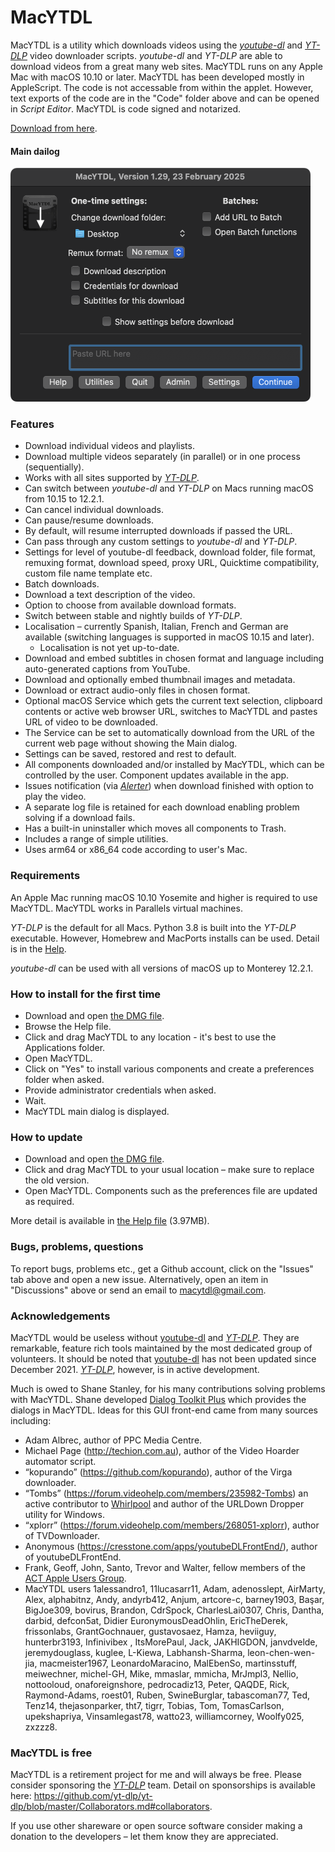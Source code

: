 # MacYTDL

MacYTDL is a utility which downloads videos using the [_youtube-dl_](https://github.com/ytdl-org/youtube-dl) and [_YT-DLP_](https://github.com/yt-dlp/yt-dlp) video downloader scripts. _youtube-dl_ and _YT-DLP_ are able to download videos from a great many web sites. MacYTDL runs on any Apple Mac with macOS 10.10 or later. MacYTDL has been developed mostly in AppleScript. The code is not accessable from within the applet. However, text exports of the code are in the "Code" folder above and can be opened in _Script Editor_. MacYTDL is code signed and notarized.

[Download from here](https://github.com/section83/MacYTDL/releases/download/1.26/MacYTDL-1.26.dmg).


#### Main dailog

<img src="https://github.com/section83/MacYTDL/blob/master/Images/Main.png" width="480" height="374">

### Features

* Download individual videos and playlists.
* Download multiple videos separately (in parallel) or in one process (sequentially).
* Works with all sites supported by [_YT-DLP_](https://github.com/yt-dlp/yt-dlp).
* Can switch between _youtube-dl_ and _YT-DLP_ on Macs running macOS from 10.15 to 12.2.1.
* Can cancel individual downloads.
* Can pause/resume downloads.
* By default, will resume interrupted downloads if passed the URL.
* Can pass through any custom settings to _youtube-dl_ and _YT-DLP_.
* Settings for level of youtube-dl feedback, download folder, file format, remuxing format, download speed, proxy URL, Quicktime compatibility, custom file name template etc.
* Batch downloads.
* Download a text description of the video.
* Option to choose from available download formats.
* Switch between stable and nightly builds of _YT-DLP_.
* Localisation – currently Spanish, Italian, French and German are available (switching languages is supported in macOS 10.15 and later).
  * Localisation is not yet up-to-date.
* Download and embed subtitles in chosen format and language including auto-generated captions from YouTube.
* Download and optionally embed thumbnail images and metadata.
* Download or extract audio-only files in chosen format.
* Optional macOS Service which gets the current text selection, clipboard contents or active web browser URL, switches to MacYTDL and pastes URL of video to be downloaded.
* The Service can be set to automatically download from the URL of the current web page without showing the Main dialog.
* Settings can be saved, restored and rest to default.
* All components downloaded and/or installed by MacYTDL, which can be controlled by the user. Component updates available in the app.
* Issues notification (via [*Alerter*](https://github.com/vjeantet/alerter)) when download finished with option to play the video.
* A separate log file is retained for each download enabling problem solving if a download fails.
* Has a built-in uninstaller which moves all components to Trash.
* Includes a range of simple utilities.
* Uses arm64 or x86_64 code according to user's Mac.

### Requirements

An Apple Mac running macOS 10.10 Yosemite and higher is required to use MacYTDL. MacYTDL works in Parallels virtual machines.

_YT-DLP_ is the default for all Macs. Python 3.8 is built into the _YT-DLP_ executable. However, Homebrew and MacPorts installs can be used. Detail is in the [Help](https://github.com/section83/MacYTDL/blob/master/Images/Help.pdf).

_youtube-dl_ can be used with all versions of macOS up to Monterey 12.2.1.

### How to install for the first time

* Download and open [the DMG file](https://github.com/section83/MacYTDL/releases/download/1.26/MacYTDL-1.26.dmg).
* Browse the Help file.
* Click and drag MacYTDL to any location - it's best to use the Applications folder.
* Open MacYTDL.
* Click on "Yes" to install various components and create a preferences folder when asked.
* Provide administrator credentials when asked.
* Wait.
* MacYTDL main dialog is displayed.

### How to update

* Download and open [the DMG file](https://github.com/section83/MacYTDL/releases/download/1.26/MacYTDL-1.26.dmg).
* Click and drag MacYTDL to your usual location – make sure to replace the old version.
* Open MacYTDL. Components such as the preferences file are updated as required.

More detail is available in [the Help file](https://github.com/section83/MacYTDL/blob/master/Images/Help.pdf) (3.97MB).

### Bugs, problems, questions
To report bugs, problems etc., get a Github account, click on the "Issues" tab above and open a new issue.  Alternatively, open an item in "Discussions" above or send an email to macytdl@gmail.com.

### Acknowledgements

MacYTDL would be useless without [youtube-dl](https://github.com/ytdl-org/youtube-dl) and [_YT-DLP_](https://github.com/yt-dlp/yt-dlp). They are remarkable, feature rich tools maintained by the most dedicated group of volunteers. It should be noted that [youtube-dl](https://github.com/ytdl-org/youtube-dl) has not been updated since December 2021. [_YT-DLP_](https://github.com/yt-dlp/yt-dlp), however, is in active development.

Much is owed to Shane Stanley, for his many contributions solving problems with MacYTDL. Shane developed [Dialog Toolkit Plus](https://latenightsw.com/support/freeware/) which provides the dialogs in MacYTDL. Ideas for this GUI front-end came from many sources including:

* Adam Albrec, author of PPC Media Centre.
* Michael Page (http://techion.com.au), author of the Video Hoarder automator script.
* “kopurando” (https://github.com/kopurando), author of the Virga downloader.
* “Tombs” (https://forum.videohelp.com/members/235982-Tombs) an active contributor to [Whirlpool](www.whirlpool.net.au) and author of the URLDown Dropper utility for Windows.
* “xplorr” (https://forum.videohelp.com/members/268051-xplorr), author of TVDownloader.
* Anonymous (https://cresstone.com/apps/youtubeDLFrontEnd/), author of youtubeDLFrontEnd.
* Frank, Geoff, John, Santo, Trevor and Walter, fellow members of the [ACT Apple Users Group](https://www.actapple.org.au).
* MacYTDL users 1alessandro1, 11lucasarr11, Adam, adenosslept, AirMarty, Alex, alphabitnz, Andy, andyrb412, Anjum, artcore-c, barney1903, Başar, BigJoe309, bovirus, Brandon, CdrSpock, CharlesLai0307, Chris, Dantha, darbid, defcon5at, Didier EuronymousDeadOhlin, EricTheDerek, frissonlabs, GrantGochnauer, gustavosaez, Hamza, heviiguy, hunterbr3193, Infinivibex , ItsMorePaul, Jack, JAKHIGDON, janvdvelde, jeremydouglass, kuglee, L-Kiewa, Labhansh-Sharma, leon-chen-wen-jia, macmeister1967, LeonardoMaracino, MalEbenSo, martinsstuff, meiwechner, michel-GH, Mike, mmaslar, mmicha, MrJmpl3, Nellio, nottooloud, onaforeignshore, pedrocadiz13, Peter, QAQDE, Rick, Raymond-Adams, roest01, Ruben, SwineBurglar, tabascoman77, Ted, Tenz14, thejasonparker, tht7, tigrr, Tobias, Tom, TomasCarlson, upekshapriya, Vinsamlegast78, watto23, williamcorney, Woolfy025, zxzzz8.

### MacYTDL is free

MacYTDL is a retirement project for me and will always be free. Please consider sponsoring the [_YT-DLP_](https://github.com/yt-dlp/yt-dlp) team. Detail on sponsorships is available here: https://github.com/yt-dlp/yt-dlp/blob/master/Collaborators.md#collaborators.

If you use other shareware or open source software consider making a donation to the developers – let them know they are appreciated.
